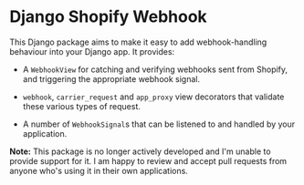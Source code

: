 Django Shopify Webhook
======================

This Django package aims to make it easy to add webhook-handling behaviour into
your Django app. It provides:

- A `WebhookView` for catching and verifying webhooks sent from Shopify, and
  triggering the appropriate webhook signal.
  
- `webhook`, `carrier_request` and `app_proxy` view decorators that validate
  these various types of request.
  
- A number of `WebhookSignal`s that can be listened to and handled by your
  application.

**Note:** This package is no longer actively developed and I'm unable to provide
support for it. I am happy to review and accept pull requests from anyone who's
using it in their own applications.

